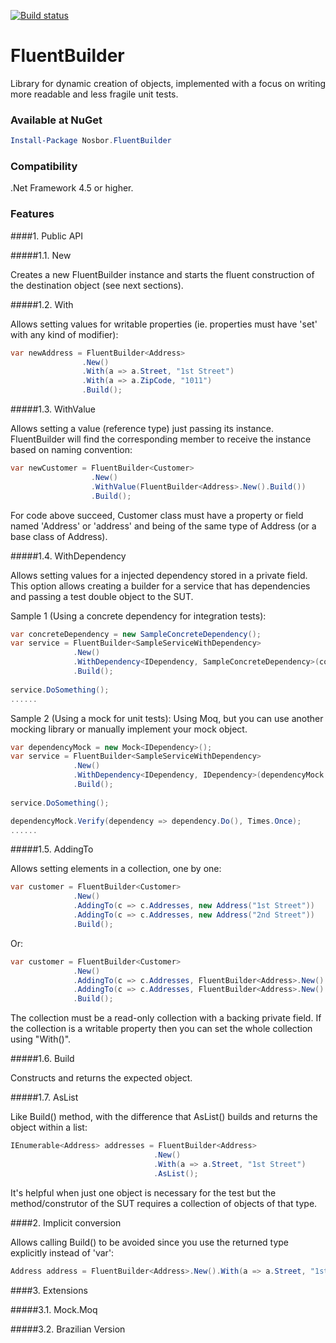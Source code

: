 [![Build status](https://ci.appveyor.com/api/projects/status/vmkcqc500wbj3krr?svg=true)](https://ci.appveyor.com/project/robsoncastilho/fluentbuilder)
# FluentBuilder

Library for dynamic creation of objects, implemented with a focus on writing more readable and less fragile unit tests.

### Available at NuGet
```powershell
Install-Package Nosbor.FluentBuilder
```

### Compatibility

.Net Framework 4.5 or higher.

### Features

####1. Public API

#####1.1. New

Creates a new FluentBuilder instance and starts the fluent construction of the destination object (see next sections).

#####1.2. With

Allows setting values for writable properties (ie. properties must have 'set' with any kind of modifier):

```csharp
var newAddress = FluentBuilder<Address>
                .New()
                .With(a => a.Street, "1st Street")
                .With(a => a.ZipCode, "1011")
                .Build();
```

#####1.3. WithValue

Allows setting a value (reference type) just passing its instance. FluentBuilder will find the corresponding member to receive the instance based on naming convention:

```csharp
var newCustomer = FluentBuilder<Customer>
                  .New()
                  .WithValue(FluentBuilder<Address>.New().Build())
                  .Build();
```

For code above succeed, Customer class must have a property or field named 'Address' or 'address' and being of the same type of Address (or a base class of Address).

#####1.4. WithDependency

Allows setting values for a injected dependency stored in a private field.
This option allows creating a builder for a service that has dependencies and passing a test double object to the SUT.

Sample 1 (Using a concrete dependency for integration tests):

```csharp
var concreteDependency = new SampleConcreteDependency();
var service = FluentBuilder<SampleServiceWithDependency>
              .New()
              .WithDependency<IDependency, SampleConcreteDependency>(concreteDependency)
              .Build();
    
service.DoSomething();
......
```

Sample 2 (Using a mock for unit tests):
Using Moq, but you can use another mocking library or manually implement your mock object.

```csharp
var dependencyMock = new Mock<IDependency>();
var service = FluentBuilder<SampleServiceWithDependency>
              .New()
              .WithDependency<IDependency, IDependency>(dependencyMock.Object)
              .Build();
    
service.DoSomething();

dependencyMock.Verify(dependency => dependency.Do(), Times.Once);
......
```

#####1.5. AddingTo

Allows setting elements in a collection, one by one:

```csharp
var customer = FluentBuilder<Customer>
              .New()
              .AddingTo(c => c.Addresses, new Address("1st Street"))
              .AddingTo(c => c.Addresses, new Address("2nd Street"))
              .Build();
```

Or:

```csharp
var customer = FluentBuilder<Customer>
              .New()
              .AddingTo(c => c.Addresses, FluentBuilder<Address>.New().With(a => a.Street, "1st Street").Build())
              .AddingTo(c => c.Addresses, FluentBuilder<Address>.New().With(a => a.Street, "2nd Street").Build())
              .Build();
```

The collection must be a read-only collection with a backing private field. If the collection is a writable property then you can set the whole collection using "With()".

#####1.6. Build

Constructs and returns the expected object.

#####1.7. AsList

Like Build() method, with the difference that AsList() builds and returns the object within a list:

```csharp
IEnumerable<Address> addresses = FluentBuilder<Address>
                                .New()
                                .With(a => a.Street, "1st Street")
                                .AsList();
```

It's helpful when just one object is necessary for the test but the method/construtor of the SUT requires a collection of objects of that type.

####2. Implicit conversion

Allows calling Build() to be avoided since you use the returned type explicitly instead of 'var':

```csharp
Address address = FluentBuilder<Address>.New().With(a => a.Street, "1st Street");
```

####3. Extensions

#####3.1. Mock.Moq

#####3.2. Brazilian Version
